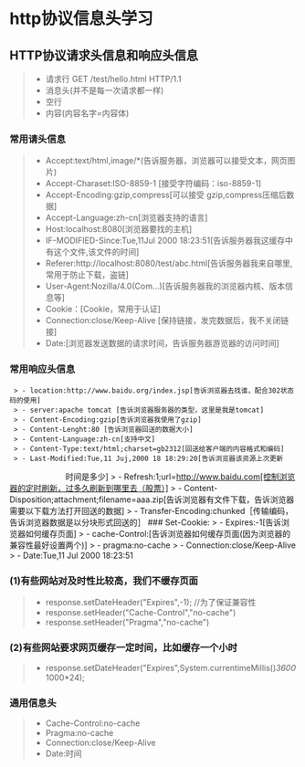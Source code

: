 # http协议信息头学习
## HTTP协议请求头信息和响应头信息

  > - 请求行 GET  /test/hello.html HTTP/1.1
  > - 消息头(并不是每一次请求都一样)
  > - 空行
  > - 内容(内容名字=内容体)
### 常用请头信息
   > - Accept:text/html,image/*(告诉服务器，浏览器可以接受文本，网页图片)
   > - Accept-Charaset:ISO-8859-1 [接受字符编码：iso-8859-1]
   > - Accept-Encoding:gzip,compress[可以接受  gzip,compress压缩后数据]
   > - Accept-Language:zh-cn[浏览器支持的语言]   
   > - Host:localhost:8080[浏览器要找的主机]
   > - IF-MODIFIED-Since:Tue,11Jul 2000 18:23:51[告诉服务器我这缓存中有这个文件,该文件的时间]
   > - Referer:http://localhost:8080/test/abc.html[告诉服务器我来自哪里,常用于防止下载，盗链]
   > - User-Agent:Nozilla/4.0(Com...)[告诉服务器我的浏览器内核、版本信息等]
   > - Cookie：[Cookie，常用于认证]
   > - Connection:close/Keep-Alive [保持链接，发完数据后，我不关闭链接]
   > - Date:[浏览器发送数据的请求时间，告诉服务器游览器的访问时间]
   
### 常用响应头信息
     > - location:http://www.baidu.org/index.jsp[告诉浏览器去找谁，配合302状态码的使用]
     > - server:apache tomcat [告诉浏览器服务器的类型，这里是我是tomcat]
     > - Content-Encoding:gzip[告诉浏览器我使用了gzip]
     > - Content-Lenght:80 [告诉浏览器回送的数据大小]
     > - Content-Language:zh-cn[支持中文]
     > - Content-Type:text/html;charset=gb2312[回送给客户端的内容格式和编码]
     > - Last-Modified:Tue,11 Juj,2000 18 18:29:20[告诉浏览器该资源上次更新
　　　　　　　时间是多少]
     > - Refresh:1;url=http://www.baidu.com[控制浏览器的定时刷新，过多久刷新到哪里去（股票）]
     > - Content-Disposition;attachment;filename=aaa.zip[告诉浏览器有文件下载，告诉浏览器需要以下载方法打开回送的数据]
     > - Transfer-Encoding:chunked［传输编码，告诉浏览器数据是以分块形式回送的］
    ### Set-Cookie:
     > - Expires:-1[告诉浏览器如何缓存页面]
     > - cache-Control:[告诉浏览器如何缓存页面(因为浏览器的兼容性最好设置两个)]
     > - pragma:no-cache
     > - Connection:close/Keep-Alive
     > - Date:Tue,11 Jul 2000 18:23:51
     
### (1)有些网站对及时性比较高，我们不缓存页面
> - response.setDateHeader("Expires",-1);
//为了保证兼容性
> - response.setHeader("Cache-Control","no-cache")
> - response.setHeader("Pragma","no-cache")

### (2)有些网站要求网页缓存一定时间，比如缓存一个小时
> - response.setDateHeader("Expires",System.currentimeMillis()*3600*1000*24);


### 通用信息头
> - Cache-Control:no-cache
> - Pragma:no-cache
> - Connection:close/Keep-Alive
> - Date:时间